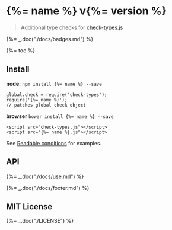 # {%= name %} v{%= version %}

> Additional type checks for [check-types.js](https://github.com/philbooth/check-types.js)

{%= _.doc("./docs/badges.md") %}

{%= toc %}

## Install

**node:** `npm install {%= name %} --save`

    global.check = require('check-types');
    require('{%= name %}');
    // patches global check object

**browser** `bower install {%= name %} --save`

    <script src="check-types.js"></script>
    <script src="{%= name %}.js"></script>

See [Readable conditions](http://bahmutov.calepin.co/readable-conditions-using-check-typesjs.html)
for examples.

## API

{%= _.doc("./docs/use.md") %}

{%= _.doc("./docs/footer.md") %}

## MIT License

{%= _.doc("./LICENSE") %}

